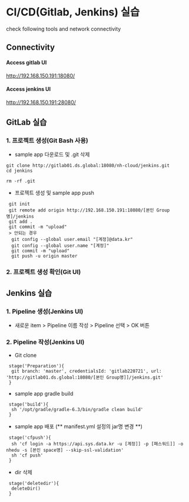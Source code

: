 # CI/CD(Gitlab, Jenkins) 실습
check following tools and network connectivity

## Connectivity

#### Access gitlab UI 
http://192.168.150.191:18080/

#### Access jenkins UI   
http://192.168.150.191:28080/


## GitLab 실습

### 1. 프로젝트 생성(Git Bash 사용)
- sample app 다운로드 및 .git 삭제
```
git clone http://gitlab01.ds.global:18080/nh-cloud/jenkins.git
cd jenkins

rm -rf .git
```
- 프로젝트 생성 및 sample app push
```
 git init 
 git remote add origin http://192.168.150.191:18080/[본인 Group명]/jenkins
 git add .
 git commit -m "upload"
 > 안되는 경우 
  git config --global user.email "[계정]@data.kr"
  git config --global user.name "[계정]"
  git commit -m "upload"
  git push -u origin master
```
### 2. 프로젝트 생성 확인(Git UI)

## Jenkins 실습

### 1. Pipeline 생성(Jenkins UI)
- 새로운 item > Pipeline 이름 작성 > Pipeline 선택 > OK 버튼

### 2. Pipeline 작성(Jenkins UI)
- Git clone 
```
 stage('Preparation'){
  git branch: 'master', credentialsId: 'gitlab220721', url: 'http://gitlab01.ds.global:18080/[본인 Group명]]/jenkins.git'
 }
```

- sample app gradle build
```
 stage('build'){ 
  sh '/opt/gradle/gradle-6.3/bin/gradle clean build'
 }
```


- sample app 배포
(** manifest.yml 설정의 jar명 변경 **)
```
 stage('cfpush'){
  sh 'cf login -a https://api.sys.data.kr -u [계정]] -p [패스워드]] -o nhedu -s [본인 space명] --skip-ssl-validation'     
  sh 'cf push'
 }
```

- dir 삭제
```
 stage('deletedir'){
  deleteDir()
 }
```



